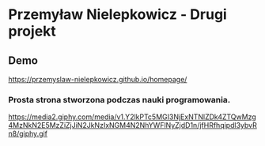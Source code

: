 # Przemyław Nielepkowicz - Drugi projekt

## Demo 

https://przemyslaw-nielepkowicz.github.io/homepage/

### Prosta strona stworzona podczas nauki programowania.

https://media2.giphy.com/media/v1.Y2lkPTc5MGI3NjExNTNlZDk4ZTQwMzg4MzNkN2E5MzZiZjJiN2JkNzIxNGM4N2NhYWFlNyZjdD1n/jfHRfhqipdl3ybvRn8/giphy.gif
